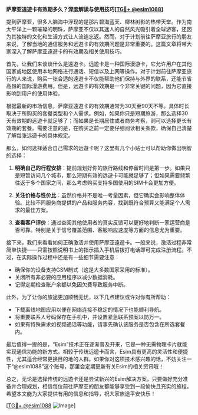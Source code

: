 **萨摩亚遠遊卡有效期多久？深度解读与使用技巧[[TG💪+ @esim1088](https://t.me/s/esim1088)]**

提到萨摩亚，很多人脑海中浮现的是那片碧海蓝天、椰林树影的热带天堂。作为南太平洋上一颗璀璨的明珠，萨摩亚不仅以其迷人的自然风光吸引着全球游客，还因为其独特的文化和生活方式让人流连忘返。然而，对于计划前往萨摩亚旅行的朋友来说，了解当地的通信服务和远遊卡的有效期问题是非常重要的。这篇文章将带大家深入了解萨摩亚遠遊卡的有效期及相关使用技巧。

首先，让我们来谈谈什么是遠遊卡。远遊卡是一种国际漫游卡，它允许用户在其他国家或地区使用本地网络进行通话、短信以及上网等操作。对于计划前往萨摩亚旅行的人来说，购买一张合适的遠遊卡不仅能帮助他们保持与外界的联系，还能节省高昂的国际漫游费用。但是，远遊卡的有效期是一个非常关键的问题，因为它直接影响到用户的使用体验。

根据最新的市场信息，萨摩亚遠遊卡的有效期通常为30天至90天不等。具体时长取决于所购买的套餐类型和个人需求。例如，如果你只是短期旅游，那么选择30天有效期的远遊卡就足够了；而如果是长期居住或者商务考察，则可以选择更长有效期的套餐。需要注意的是，在购买之前一定要仔细阅读相关条款，确保自己清楚了解每张远遊卡的具体规定。

那么，如何选择适合自己需求的远遊卡呢？这里有几个小贴士可以帮助你做出明智的选择：

1. **明确自己的行程安排**：提前规划好你的旅行路线和停留时间是第一步。如果只是短暂访问几个城市，那么短期有效的远遊卡可能就足够了；但如果需要频繁往返于多个国家之间，那么考虑购买支持多国使用的SIM卡会更加方便。

2. **关注价格与性价比**：虽然价格并不是唯一考量因素，但它确实会影响整体体验。比较不同服务商提供的产品和服务内容，找到既符合预算又能满足个人需求的最佳方案。

3. **查看客户评价**：通过查阅其他使用者的真实反馈可以更好地判断一家运营商是否可靠。特别是关于信号覆盖范围、客服响应速度等方面的信息尤为重要。

接下来，我们来看看如何正确激活并使用萨摩亚遠遊卡。一般来说，激活过程非常简单快捷——只需按照说明书上的指示插入手机后拨打电话即可完成注册流程。不过，在实际操作过程中还是有一些细节需要注意：

- 确保你的设备支持GSM制式（这是大多数国家采用的标准）。
- 关闭所有非必要的应用程序以减少数据消耗。
- 记得定期检查账户余额以免因欠费导致服务中断。

此外，为了让你的旅途更加顺畅无忧，以下几点建议或许对你有所帮助：

- 下载离线地图应用以便在网络连接不稳定的情况下也能顺利导航。
- 将重要联系人号码保存在手机中，并设置紧急联系预案以防万一。
- 如果有特殊需求如视频通话等功能，请事先确认该服务是否包含在所选套餐内。

最后值得一提的是，“Esim”技术正在逐渐普及开来，它是一种无需物理卡片就能实现通信功能的新方式。相较于传统远遊卡而言，Esim具有更高的灵活性和便捷性，尤其适合经常更换目的地的人群。如果你对这项技术感兴趣的话，不妨关注一下“@esim1088”这个账号，那里会定期更新有关Esim的相关资讯哦！

总之，无论是选择传统的远遊卡还是尝试新兴的Esim解决方案，只要做好充分准备并合理规划，相信每位前往萨摩亚的朋友都能够享受到一段愉快且充实的旅程。希望本文能为大家提供有用的信息和指导，祝大家旅途平安快乐！

[[TG💪+ @esim1088](https://t.me/s/esim1088) ![Image](https://i.postimg.cc/4NQfJmqS/Snipaste-2025-05-13-00-14-12.png)]